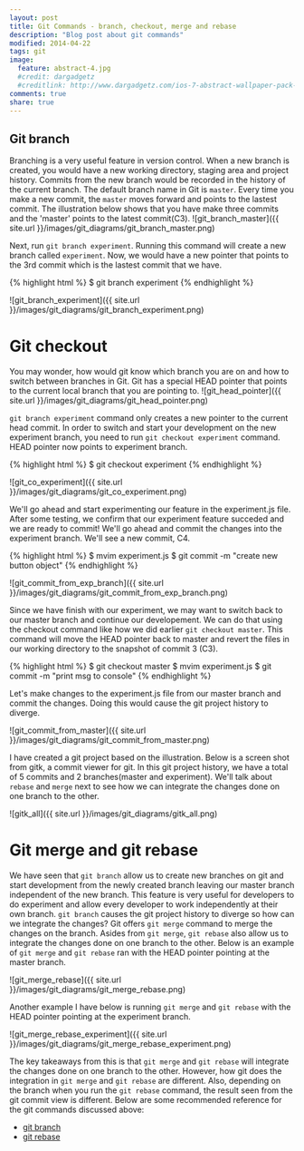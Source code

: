 ```yaml
---
layout: post
title: Git Commands - branch, checkout, merge and rebase
description: "Blog post about git commands"
modified: 2014-04-22
tags: git
image:
  feature: abstract-4.jpg
  #credit: dargadgetz
  #creditlink: http://www.dargadgetz.com/ios-7-abstract-wallpaper-pack-for-iphone-5-and-ipod-touch-retina/
comments: true
share: true
---
```


## Git branch
Branching is a very useful feature in version control. When a new branch is created, you would have a new working directory, staging area and project history. Commits from the new branch would be recorded in the history of the current branch. The default branch name in Git is `master`. Every time you make a new commit, the `master` moves forward and points to the lastest commit. The illustration below shows that you have make three commits and the 'master' points to the latest commit(C3).
![git_branch_master]({{ site.url }}/images/git_diagrams/git_branch_master.png)

Next, run `git branch experiment`. Running this command will create a new branch called `experiment`. Now, we would have a new pointer that points to the 3rd commit which is the lastest commit that we have.

{% highlight html %}
$ git branch experiment
{% endhighlight %}

![git_branch_experiment]({{ site.url }}/images/git_diagrams/git_branch_experiment.png)

# Git checkout
You may wonder, how would git know which branch you are on and how to switch between branches in Git. Git has a special HEAD pointer that points to the current local branch that you are pointing to.
![git_head_pointer]({{ site.url }}/images/git_diagrams/git_head_pointer.png)

`git branch experiment` command only creates a new pointer to the current head commit. In order to switch and start your development on the new experiment branch, you need to run `git checkout experiment` command. HEAD pointer now points to experiment branch.

{% highlight html %}
$ git checkout experiment
{% endhighlight %}

![git_co_experiment]({{ site.url }}/images/git_diagrams/git_co_experiment.png)

We'll go ahead and start experimenting our feature in the experiment.js file. After some testing, we confirm that our experiment feature succeded and we are ready to commit! We'll go ahead and commit the changes into the experiment branch. We'll see a new commit, C4.

{% highlight html %}
$ mvim experiment.js
$ git commit -m "create new button object" 
{% endhighlight %}

![git_commit_from_exp_branch]({{ site.url }}/images/git_diagrams/git_commit_from_exp_branch.png)

Since we have finish with our experiment, we may want to switch back to our master branch and continue our developement. We can do that using the checkout command like how we did earlier `git checkout master`. This command will move the HEAD pointer back to master and revert the files in our working directory to the snapshot of commit 3 (C3).

{% highlight html %}
$ git checkout master
$ mvim experiment.js
$ git commit -m "print msg to console" 
{% endhighlight %}

Let's make changes to the experiment.js file from our master branch and commit the changes. Doing this would cause the git project history to diverge. 

![git_commit_from_master]({{ site.url }}/images/git_diagrams/git_commit_from_master.png)

I have created a git project based on the illustration. Below is a screen shot from gitk, a commit viewer for git. In this git project history, we have a total of 5 commits and 2 branches(master and experiment). We'll talk about `rebase` and `merge` next to see how we can integrate the changes done on one branch to the other. 

![gitk_all]({{ site.url }}/images/git_diagrams/gitk_all.png)

# Git merge and git rebase
We have seen that `git branch` allow us to create new branches on git and start development from the newly created branch leaving our master branch independent of the new branch. This feature is very useful for developers to do experiment and allow every developer to work independently at their own branch. `git branch` causes the git project history to diverge so how can we integrate the changes? Git offers `git merge` command to merge the changes on the branch. Asides from `git merge`, `git rebase` also allow us to integrate the changes done on one branch to the other. Below is an example of `git merge` and `git rebase` ran with the HEAD pointer pointing at the master branch.

![git_merge_rebase]({{ site.url }}/images/git_diagrams/git_merge_rebase.png)

Another example I have below is running `git merge` and `git rebase` with the HEAD pointer pointing at the experiment branch.

![git_merge_rebase_experiment]({{ site.url }}/images/git_diagrams/git_merge_rebase_experiment.png)

The key takeaways from this is that `git merge` and `git rebase` will integrate the changes done on one branch to the other. However, how git does the integration in `git merge` and `git rebase` are different. Also, depending on the branch when you run the `git rebase` command, the result seen from the git commit view is different. Below are some recommended reference for the git commands discussed above:

* [git branch](http://git-scm.com/book/en/Git-Branching-What-a-Branch-Is) 
* [git rebase](http://git-scm.com/book/en/Git-Branching-Rebasing)
